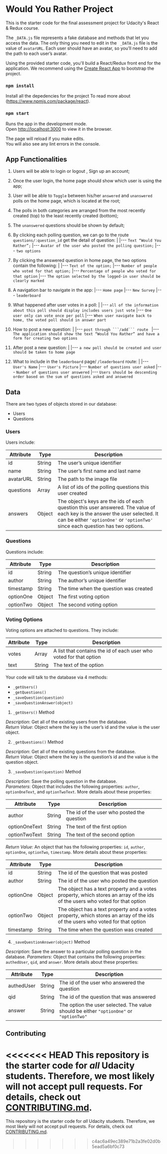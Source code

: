 # Would You Rather Project

This is the starter code for the final assessment project for Udacity's React & Redux course.

The `_DATA.js` file represents a fake database and methods that let you access the data. The only thing you need to edit in the ` _DATA.js` file is the value of `avatarURL`. Each user should have an avatar, so you’ll need to add the path to each user’s avatar.

Using the provided starter code, you'll build a React/Redux front end for the application. We recommend using the [Create React App](https://github.com/facebook/create-react-app) to bootstrap the project.

### `npm install`

Install all the depedencies for the project
To read more about (https://www.npmjs.com/package/react).

### `npm start`

Runs the app in the development mode.\
Open [http://localhost:3000](http://localhost:3000) to view it in the browser.

The page will reload if you make edits.\
You will also see any lint errors in the console.

## App Functionalities

1. Users will be able to login or logout , Sign up an account;
2. Once the user login, the home page should show which user is using the app;
3. User will be able to `Toggle` between his/her `answered` and `unanswered` polls on the home page, which is located at the root;
4. The polls in both categories are arranged from the most recently created (top) to the least recently created (bottom);
5. The `unanswered` questions should be shown by default;
6. By clicking each polling question, we can go to the route `questions/:question_id` get the detail of question:
    |
    |--- `Text “Would You Rather”;`
    |--- `Avatar of the user who posted the polling question;`
    |--- `two options`

7. By clicking the answered question in home page, the two options contain the following:
    |
    |--- `Text of the option;`
    |--- `Number of people who voted for that option;`
    |--- `Percentage of people who voted for that option`
    |--- `The option selected by the logged-in user should be clearly marked`

8. A navigation bar to navigate in the app:
    |--- `Home page`
    |--- `New Survey`
    |--- `leaderboard`

9. What happened after user votes in a poll:
    |
    |--- `all of the information about this poll should display includes users just vote`
    |--- `One user only can vote once per poll`
    |--- `When user navigate back to home, the voted poll should in answer part`

10. How to post a new question: 
    |
    |--- `post through ```/add``` route `
    |--- `The application should show the text “Would You Rather” and have a form for creating two options`

11. After post a new question:
    |
    |--- `a new poll should be created and user should be taken to home page`

12. What to include in the `leaderboard` page/ `/leaderboard` route:
    |
    |--- `User's Name`
    |--- `User's Picture`
    |--- `Number of questions user asked`
    |--- `Number of questions user answered`
    |--- `Users should be descending order based on the sum of questions asked and answered`


## Data

There are two types of objects stored in our database:

* Users
* Questions

### Users

Users include:

| Attribute    | Type             | Description           |
|-----------------|------------------|-------------------         |
| id                 | String           | The user’s unique identifier |
| name          | String           | The user’s first name  and last name     |
| avatarURL  | String           | The path to the image file |
| questions | Array | A list of ids of the polling questions this user created|
| answers      | Object         |  The object's keys are the ids of each question this user answered. The value of each key is the answer the user selected. It can be either `'optionOne'` or `'optionTwo'` since each question has two options.

### Questions

Questions include:

| Attribute | Type | Description |
|-----------------|------------------|-------------------|
| id                  | String | The question’s unique identifier |
| author        | String | The author’s unique identifier |
| timestamp | String | The time when the question was created|
| optionOne | Object | The first voting option|
| optionTwo | Object | The second voting option|

### Voting Options

Voting options are attached to questions. They include:

| Attribute | Type | Description |
|-----------------|------------------|-------------------|
| votes             | Array | A list that contains the id of each user who voted for that option|
| text                | String | The text of the option |

Your code will talk to the database via 4 methods:

* `_getUsers()`
* `_getQuestions()`
* `_saveQuestion(question)`
* `_saveQuestionAnswer(object)`

1) `_getUsers()` Method

*Description*: Get all of the existing users from the database.  
*Return Value*: Object where the key is the user’s id and the value is the user object.

2) `_getQuestions()` Method

*Description*: Get all of the existing questions from the database.  
*Return Value*: Object where the key is the question’s id and the value is the question object.

3) `_saveQuestion(question)` Method

*Description*: Save the polling question in the database.  
*Parameters*:  Object that includes the following properties: `author`, `optionOneText`, and `optionTwoText`. More details about these properties:

| Attribute | Type | Description |
|-----------------|------------------|-------------------|
| author | String | The id of the user who posted the question|
| optionOneText| String | The text of the first option |
| optionTwoText | String | The text of the second option |

*Return Value*:  An object that has the following properties: `id`, `author`, `optionOne`, `optionTwo`, `timestamp`. More details about these properties:

| Attribute | Type | Description |
|-----------------|------------------|-------------------|
| id | String | The id of the question that was posted|
| author | String | The id of the user who posted the question|
| optionOne | Object | The object has a text property and a votes property, which stores an array of the ids of the users who voted for that option|
| optionTwo | Object | The object has a text property and a votes property, which stores an array of the ids of the users who voted for that option|
|timestamp|String | The time when the question was created|

4) `_saveQuestionAnswer(object)` Method

*Description*: Save the answer to a particular polling question in the database.
*Parameters*: Object that contains the following properties: `authedUser`, `qid`, and `answer`. More details about these properties:

| Attribute | Type | Description |
|-----------------|------------------|-------------------|
| authedUser | String | The id of the user who answered the question|
| qid | String | The id of the question that was answered|
| answer | String | The option the user selected. The value should be either `"optionOne"` or `"optionTwo"`|

## Contributing

<<<<<<< HEAD
This repository is the starter code for *all* Udacity students. Therefore, we most likely will not accept pull requests. For details, check out [CONTRIBUTING.md](https://github.com/udacity/reactnd-project-would-you-rather-starter/blob/master/CONTRIBUTING.md).
=======
This repository is the starter code for *all* Udacity students. Therefore, we most likely will not accept pull requests. For details, check out [CONTRIBUTING.md](https://github.com/udacity/reactnd-project-would-you-rather-starter/blob/master/CONTRIBUTING.md).
>>>>>>> c4ac6a49ec389e71b2a3fe02d0b5ead5a6bf0c73

